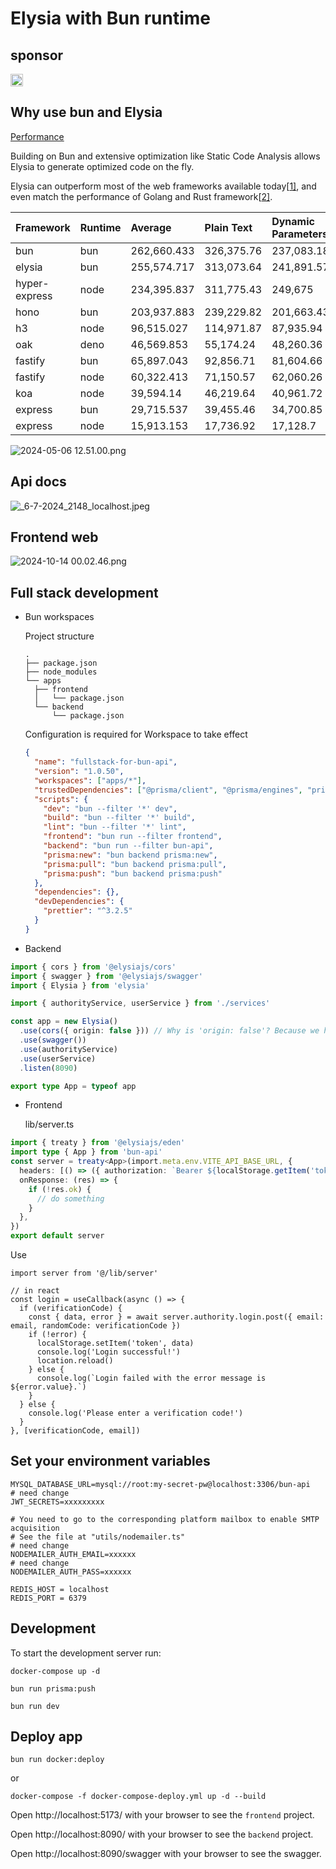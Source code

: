 # Elysia with Bun runtime

## sponsor

[<img src="https://api.gitsponsors.com/api/badge/img?id=779326884" height="20">](https://api.gitsponsors.com/api/badge/link?p=TNh9PU6yOsnDiHtuF6WPoVtyf1GfsDxnfL4N5HlDjiCvkHoR2ms3zy4DsU6qt4k6e1yqbJs66PCOE7rKpmehcZ4JhJU0XTbQD4/q5TWHgPHlRKjUtpSQNE+XNjpNTCfBjZyEHPJgP0unXuFs98zl5Q==)

## Why use bun and Elysia

[Performance](https://elysiajs.com/at-glance.html#performance)

Building on Bun and extensive optimization like Static Code Analysis allows Elysia to generate optimized code on the fly.

Elysia can outperform most of the web frameworks available today[[1\]](https://elysiajs.com/at-glance.html#ref-1), and even match the performance of Golang and Rust framework[[2\]](https://elysiajs.com/at-glance.html#ref-2).

| Framework     | Runtime | Average     | Plain Text | Dynamic Parameters | JSON Body  |
| :------------ | :------ | :---------- | :--------- | :----------------- | :--------- |
| bun           | bun     | 262,660.433 | 326,375.76 | 237,083.18         | 224,522.36 |
| elysia        | bun     | 255,574.717 | 313,073.64 | 241,891.57         | 211,758.94 |
| hyper-express | node    | 234,395.837 | 311,775.43 | 249,675            | 141,737.08 |
| hono          | bun     | 203,937.883 | 239,229.82 | 201,663.43         | 170,920.4  |
| h3            | node    | 96,515.027  | 114,971.87 | 87,935.94          | 86,637.27  |
| oak           | deno    | 46,569.853  | 55,174.24  | 48,260.36          | 36,274.96  |
| fastify       | bun     | 65,897.043  | 92,856.71  | 81,604.66          | 23,229.76  |
| fastify       | node    | 60,322.413  | 71,150.57  | 62,060.26          | 47,756.41  |
| koa           | node    | 39,594.14   | 46,219.64  | 40,961.72          | 31,601.06  |
| express       | bun     | 29,715.537  | 39,455.46  | 34,700.85          | 14,990.3   |
| express       | node    | 15,913.153  | 17,736.92  | 17,128.7           | 12,873.84  |

![2024-05-06 12.51.00.png](https://s2.loli.net/2024/05/06/1TDsQYSHNvngmw9.png)

## Api docs

![_6-7-2024_2148_localhost.jpeg](https://s2.loli.net/2024/07/06/POZSw2aNh1D8LQY.jpg)

## Frontend web

![2024-10-14 00.02.46.png](https://s2.loli.net/2024/10/14/iYnoLk8QFrzuOs1.png)

## Full stack development

- Bun workspaces

  Project structure

  ```
  .
  ├── package.json
  ├── node_modules
  └── apps
    ├── frontend
    │   └── package.json
    └── backend
        └── package.json
  ```

  Configuration is required for Workspace to take effect

  ```json
  {
    "name": "fullstack-for-bun-api",
    "version": "1.0.50",
    "workspaces": ["apps/*"],
    "trustedDependencies": ["@prisma/client", "@prisma/engines", "prisma"],
    "scripts": {
      "dev": "bun --filter '*' dev",
      "build": "bun --filter '*' build",
      "lint": "bun --filter '*' lint",
      "frontend": "bun run --filter frontend",
      "backend": "bun run --filter bun-api",
      "prisma:new": "bun backend prisma:new",
      "prisma:pull": "bun backend prisma:pull",
      "prisma:push": "bun backend prisma:push"
    },
    "dependencies": {},
    "devDependencies": {
      "prettier": "^3.2.5"
    }
  }
  ```

- Backend

```ts
import { cors } from '@elysiajs/cors'
import { swagger } from '@elysiajs/swagger'
import { Elysia } from 'elysia'

import { authorityService, userService } from './services'

const app = new Elysia()
  .use(cors({ origin: false })) // Why is 'origin: false'? Because we have configured a proxy locally for front-end development, we have set up a reverse proxy for NGINX deployed online.
  .use(swagger())
  .use(authorityService)
  .use(userService)
  .listen(8090)

export type App = typeof app
```

- Frontend

  lib/server.ts

```ts
import { treaty } from '@elysiajs/eden'
import type { App } from 'bun-api'
const server = treaty<App>(import.meta.env.VITE_API_BASE_URL, {
  headers: [() => ({ authorization: `Bearer ${localStorage.getItem('token')}` })],
  onResponse: (res) => {
    if (!res.ok) {
      // do something
    }
  },
})
export default server
```

Use

```tsx
import server from '@/lib/server'

// in react
const login = useCallback(async () => {
  if (verificationCode) {
    const { data, error } = await server.authority.login.post({ email: email, randomCode: verificationCode })
    if (!error) {
      localStorage.setItem('token', data)
      console.log('Login successful!')
      location.reload()
    } else {
      console.log(`Login failed with the error message is ${error.value}.`)
    }
  } else {
    console.log('Please enter a verification code!')
  }
}, [verificationCode, email])
```

## Set your environment variables

```dotenv
MYSQL_DATABASE_URL=mysql://root:my-secret-pw@localhost:3306/bun-api
# need change
JWT_SECRETS=xxxxxxxxx

# You need to go to the corresponding platform mailbox to enable SMTP acquisition
# See the file at "utils/nodemailer.ts"
# need change
NODEMAILER_AUTH_EMAIL=xxxxxx
# need change
NODEMAILER_AUTH_PASS=xxxxxx

REDIS_HOST = localhost
REDIS_PORT = 6379
```

## Development

To start the development server run:

```docker
docker-compose up -d
```

```shell
bun run prisma:push
```

```shell
bun run dev
```

## Deploy app

```shell
bun run docker:deploy
```

or

```shell
docker-compose -f docker-compose-deploy.yml up -d --build
```

Open http://localhost:5173/ with your browser to see the `frontend` project.

Open http://localhost:8090/ with your browser to see the `backend` project.

Open http://localhost:8090/swagger with your browser to see the swagger.
